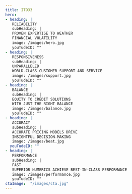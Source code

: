 ```yaml
---
title: ITO33
hero:
- heading: | 
   RELIABILITY 
   subHeading: |
   PROVEN EXPERTISE TO WEATHER   
   FINANCIAL VOLATILITY
   image: /images/hero.jpg
   youTudeID: ""
- heading: | 
   RESPONSIVENESS 
   subHeading: |
   UNPARALLELED
   WORLD-CLASS CUSTOMER SUPPORT AND SERVICE
   image: /images/support.jpg
   youTudeID: ""
- heading: | 
   BALANCE 
   subHeading: |
   EQUITY TO CREDIT SOLUTIONS 
   WITH JUST THE RIGHT BALANCE
   image: /images/balance.jpg
   youTudeID: ""
- heading: | 
   ACCURACY
   subHeading: |
   ACCURATE PRICING MODELS DRIVE 
   INSIGHTFUL DECISION-MAKING   
   image: /images/beat.jpg
  youTudeID: ""
- heading: | 
   PERFORMANCE
   subHeading: |
   FAST
   SUPERIOR NUMERICS ACHIEVE BEST-IN-CLASS PERFORMANCE
   image: /images/performance.jpg
   youTudeID: ""
ctaImage:  "/images/cta.jpg"
---
```


